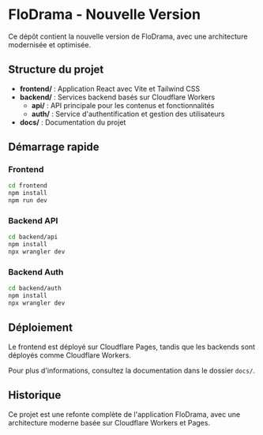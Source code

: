 # FloDrama - Nouvelle Version

Ce dépôt contient la nouvelle version de FloDrama, avec une architecture modernisée et optimisée.

## Structure du projet

- **frontend/** : Application React avec Vite et Tailwind CSS
- **backend/** : Services backend basés sur Cloudflare Workers
  - **api/** : API principale pour les contenus et fonctionnalités
  - **auth/** : Service d'authentification et gestion des utilisateurs
- **docs/** : Documentation du projet

## Démarrage rapide

### Frontend
```bash
cd frontend
npm install
npm run dev
```

### Backend API
```bash
cd backend/api
npm install
npx wrangler dev
```

### Backend Auth
```bash
cd backend/auth
npm install
npx wrangler dev
```

## Déploiement

Le frontend est déployé sur Cloudflare Pages, tandis que les backends sont déployés comme Cloudflare Workers.

Pour plus d'informations, consultez la documentation dans le dossier `docs/`.

## Historique

Ce projet est une refonte complète de l'application FloDrama, avec une architecture moderne basée sur Cloudflare Workers et Pages.
